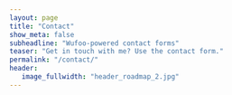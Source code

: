 ```yaml
---
layout: page
title: "Contact"
show_meta: false
subheadline: "Wufoo-powered contact forms"
teaser: "Get in touch with me? Use the contact form."
permalink: "/contact/"
header:
   image_fullwidth: "header_roadmap_2.jpg"
---
```


